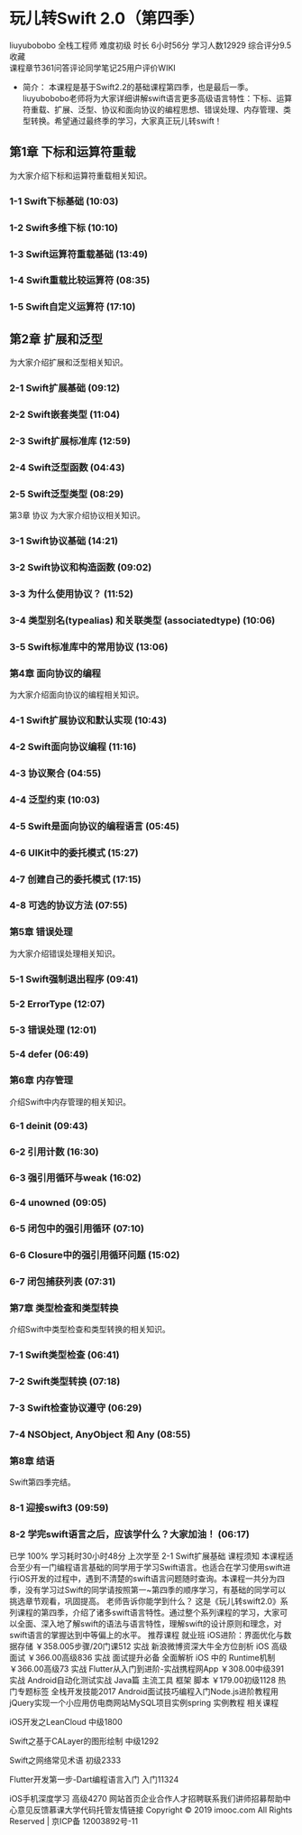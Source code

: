 # 玩儿转Swift 2.0（第四季）
 
liuyubobobo
全栈工程师 难度初级 时长 6小时56分 学习人数12929 综合评分9.5 收藏   
课程章节361问答评论同学笔记25用户评价WIKI
- 简介：
本课程是基于Swift2.2的基础课程第四季，也是最后一季。liuyubobobo老师将为大家详细讲解swift语言更多高级语言特性：下标、运算符重载、扩展、泛型、协议和面向协议的编程思想、错误处理、内存管理、类型转换。希望通过最终季的学习，大家真正玩儿转swift！  

## 第1章 下标和运算符重载
为大家介绍下标和运算符重载相关知识。
### 1-1 Swift下标基础 (10:03)
### 1-2 Swift多维下标 (10:10)
### 1-3 Swift运算符重载基础 (13:49)
### 1-4 Swift重载比较运算符 (08:35)
### 1-5 Swift自定义运算符 (17:10)
## 第2章 扩展和泛型
为大家介绍扩展和泛型相关知识。
### 2-1 Swift扩展基础 (09:12)
### 2-2 Swift嵌套类型 (11:04)
###  2-3 Swift扩展标准库 (12:59)
###  2-4 Swift泛型函数 (04:43)
###  2-5 Swift泛型类型 (08:29)
第3章 协议
为大家介绍协议相关知识。
###  3-1 Swift协议基础 (14:21)
###  3-2 Swift协议和构造函数 (09:02)
###  3-3 为什么使用协议？ (11:52)
###  3-4 类型别名(typealias) 和关联类型 (associatedtype) (10:06)
###  3-5 Swift标准库中的常用协议 (13:06)
### 第4章 面向协议的编程
为大家介绍面向协议的编程相关知识。
###  4-1 Swift扩展协议和默认实现 (10:43)
###  4-2 Swift面向协议编程 (11:16)
###  4-3 协议聚合 (04:55)
###  4-4 泛型约束 (10:03)
###  4-5 Swift是面向协议的编程语言 (05:45)
###  4-6 UIKit中的委托模式 (15:27)
###   4-7 创建自己的委托模式 (17:15)
###   4-8 可选的协议方法 (07:55)
###  第5章 错误处理
为大家介绍错误处理相关知识。
###   5-1 Swift强制退出程序 (09:41)
###   5-2 ErrorType (12:07)
###   5-3 错误处理 (12:01)
###   5-4 defer (06:49)
###  第6章 内存管理
介绍Swift中内存管理的相关知识。
###   6-1 deinit (09:43)
###   6-2 引用计数 (16:30)
###   6-3 强引用循环与weak (16:02)
###   6-4 unowned (09:05)
###   6-5 闭包中的强引用循环 (07:10)
###   6-6 Closure中的强引用循环问题 (15:02)
###   6-7 闭包捕获列表 (07:31)
###   第7章 类型检查和类型转换
介绍Swift中类型检查和类型转换的相关知识。
###   7-1 Swift类型检查 (06:41)
###   7-2 Swift类型转换 (07:18)
###   7-3 Swift检查协议遵守 (06:29)
###   7-4 NSObject, AnyObject 和 Any (08:55)
###   第8章 结语
Swift第四季完结。
###   8-1 迎接swift3 (09:59)
###   8-2 学完swift语言之后，应该学什么？大家加油！ (06:17)
已学 100% 学习耗时30小时48分
上次学至 2-1 Swift扩展基础
课程须知
本课程适合至少有一门编程语言基础的同学用于学习Swift语言。也适合在学习使用swift进行iOS开发的过程中，遇到不清楚的swift语言问题随时查询。本课程一共分为四季，没有学习过Swift的同学请按照第一~第四季的顺序学习，有基础的同学可以挑选章节观看，巩固提高。
老师告诉你能学到什么？
这是《玩儿转swift2.0》系列课程的第四季，介绍了诸多swift语言特性。通过整个系列课程的学习，大家可以全面、深入地了解swift的语法与语言特性，理解swift的设计原则和理念，对swift语言的掌握达到中等偏上的水平。
推荐课程
就业班
iOS进阶：界面优化与数据存储
￥358.005步骤/20门课512
实战
新浪微博资深大牛全方位剖析 iOS 高级面试
￥366.00高级836
实战
面试提升必备 全面解析 iOS 中的 Runtime机制
￥366.00高级73
实战
Flutter从入门到进阶-实战携程网App
￥308.00中级391
实战
Android自动化测试实战 Java篇 主流工具 框架 脚本
￥179.00初级1128
热门专题标签
全栈开发技能2017 Android面试技巧编程入门Node.js进阶教程用jQuery实现一个小应用仿电商网站MySQL项目实例spring 实例教程
相关课程

iOS开发之LeanCloud
中级1800

Swift之基于CALayer的图形绘制
中级1292

Swift之网络常见术语
初级2333

Flutter开发第一步-Dart编程语言入门
入门11324

iOS手机深度学习
高级4270
网站首页企业合作人才招聘联系我们讲师招募帮助中心意见反馈慕课大学代码托管友情链接
Copyright © 2019 imooc.com All Rights Reserved | 京ICP备 12003892号-11

